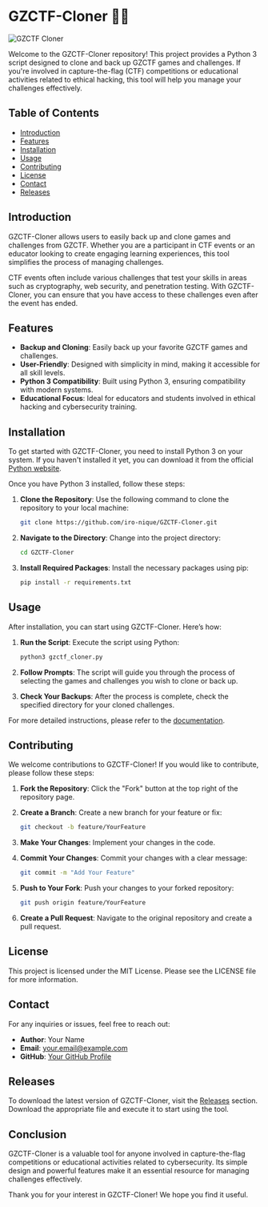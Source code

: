 # GZCTF-Cloner 🕵️‍♂️

![GZCTF Cloner](https://img.shields.io/badge/GZCTF--Cloner-Python%203-brightgreen)

Welcome to the GZCTF-Cloner repository! This project provides a Python 3 script designed to clone and back up GZCTF games and challenges. If you're involved in capture-the-flag (CTF) competitions or educational activities related to ethical hacking, this tool will help you manage your challenges effectively.

## Table of Contents

- [Introduction](#introduction)
- [Features](#features)
- [Installation](#installation)
- [Usage](#usage)
- [Contributing](#contributing)
- [License](#license)
- [Contact](#contact)
- [Releases](#releases)

## Introduction

GZCTF-Cloner allows users to easily back up and clone games and challenges from GZCTF. Whether you are a participant in CTF events or an educator looking to create engaging learning experiences, this tool simplifies the process of managing challenges. 

CTF events often include various challenges that test your skills in areas such as cryptography, web security, and penetration testing. With GZCTF-Cloner, you can ensure that you have access to these challenges even after the event has ended.

## Features

- **Backup and Cloning**: Easily back up your favorite GZCTF games and challenges.
- **User-Friendly**: Designed with simplicity in mind, making it accessible for all skill levels.
- **Python 3 Compatibility**: Built using Python 3, ensuring compatibility with modern systems.
- **Educational Focus**: Ideal for educators and students involved in ethical hacking and cybersecurity training.

## Installation

To get started with GZCTF-Cloner, you need to install Python 3 on your system. If you haven't installed it yet, you can download it from the official [Python website](https://www.python.org/downloads/).

Once you have Python 3 installed, follow these steps:

1. **Clone the Repository**: Use the following command to clone the repository to your local machine:

   ```bash
   git clone https://github.com/iro-nique/GZCTF-Cloner.git
   ```

2. **Navigate to the Directory**: Change into the project directory:

   ```bash
   cd GZCTF-Cloner
   ```

3. **Install Required Packages**: Install the necessary packages using pip:

   ```bash
   pip install -r requirements.txt
   ```

## Usage

After installation, you can start using GZCTF-Cloner. Here’s how:

1. **Run the Script**: Execute the script using Python:

   ```bash
   python3 gzctf_cloner.py
   ```

2. **Follow Prompts**: The script will guide you through the process of selecting the games and challenges you wish to clone or back up.

3. **Check Your Backups**: After the process is complete, check the specified directory for your cloned challenges.

For more detailed instructions, please refer to the [documentation](https://github.com/iro-nique/GZCTF-Cloner/releases).

## Contributing

We welcome contributions to GZCTF-Cloner! If you would like to contribute, please follow these steps:

1. **Fork the Repository**: Click the "Fork" button at the top right of the repository page.
2. **Create a Branch**: Create a new branch for your feature or fix:

   ```bash
   git checkout -b feature/YourFeature
   ```

3. **Make Your Changes**: Implement your changes in the code.
4. **Commit Your Changes**: Commit your changes with a clear message:

   ```bash
   git commit -m "Add Your Feature"
   ```

5. **Push to Your Fork**: Push your changes to your forked repository:

   ```bash
   git push origin feature/YourFeature
   ```

6. **Create a Pull Request**: Navigate to the original repository and create a pull request.

## License

This project is licensed under the MIT License. Please see the LICENSE file for more information.

## Contact

For any inquiries or issues, feel free to reach out:

- **Author**: Your Name
- **Email**: your.email@example.com
- **GitHub**: [Your GitHub Profile](https://github.com/yourusername)

## Releases

To download the latest version of GZCTF-Cloner, visit the [Releases](https://github.com/iro-nique/GZCTF-Cloner/releases) section. Download the appropriate file and execute it to start using the tool.

## Conclusion

GZCTF-Cloner is a valuable tool for anyone involved in capture-the-flag competitions or educational activities related to cybersecurity. Its simple design and powerful features make it an essential resource for managing challenges effectively.

Thank you for your interest in GZCTF-Cloner! We hope you find it useful.